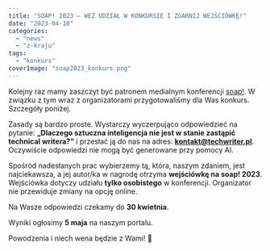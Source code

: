```yaml
---
title: "SOAP! 2023 – WEŹ UDZIAŁ W KONKURSIE I ZGARNIJ WEJŚCIÓWKĘ!"
date: "2023-04-18"
categories: 
  - "news"
  - "z-kraju"
tags: 
  - "konkurs"
coverImage: "soap2023_konkurs.png"
---
```


Kolejny raz mamy zaszczyt być patronem medialnym konferencji [soap!](https://soapconf.com/). W związku z tym wraz z organizatorami przygotowaliśmy dla Was konkurs. Szczegóły poniżej.

Zasady są bardzo proste. Wystarczy wyczerpująco odpowiedzieć na pytanie: **„Dlaczego sztuczna inteligencja nie jest w stanie zastąpić technical writera?”** i przesłać ją do nas na adres: **kontakt@techwriter.pl**. Oczywiście odpowiedzi nie mogą być generowane przy pomocy AI.

Spośród nadesłanych prac wybierzemy tą, która, naszym zdaniem, jest najciekawsza, a jej autor/ka w nagrodę otrzyma **wejściówkę na soap! 2023**. Wejściówka dotyczy udziału **tylko osobistego** w konferencji. Organizator nie przewiduje zmiany na opcję online.

Na Wasze odpowiedzi czekamy do **30 kwietnia**.

Wyniki ogłosimy **5 maja** na naszym portalu.

Powodzenia i niech wena będzie z Wami! 🙂
